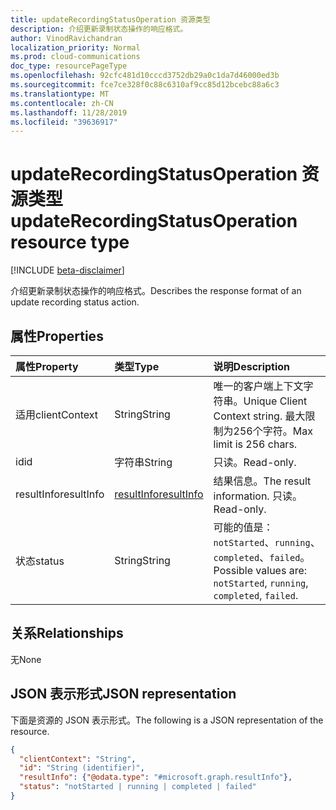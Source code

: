 ```yaml
---
title: updateRecordingStatusOperation 资源类型
description: 介绍更新录制状态操作的响应格式。
author: VinodRavichandran
localization_priority: Normal
ms.prod: cloud-communications
doc_type: resourcePageType
ms.openlocfilehash: 92cfc481d10cccd3752db29a0c1da7d46000ed3b
ms.sourcegitcommit: fce7ce328f0c88c6310af9cc85d12bcebc88a6c3
ms.translationtype: MT
ms.contentlocale: zh-CN
ms.lasthandoff: 11/28/2019
ms.locfileid: "39636917"
---
```

# <a name="updaterecordingstatusoperation-resource-type"></a><span data-ttu-id="dc7f4-103">updateRecordingStatusOperation 资源类型</span><span class="sxs-lookup"><span data-stu-id="dc7f4-103">updateRecordingStatusOperation resource type</span></span>

[!INCLUDE [beta-disclaimer](../../includes/beta-disclaimer.md)]

<span data-ttu-id="dc7f4-104">介绍更新录制状态操作的响应格式。</span><span class="sxs-lookup"><span data-stu-id="dc7f4-104">Describes the response format of an update recording status action.</span></span>

## <a name="properties"></a><span data-ttu-id="dc7f4-105">属性</span><span class="sxs-lookup"><span data-stu-id="dc7f4-105">Properties</span></span>

| <span data-ttu-id="dc7f4-106">属性</span><span class="sxs-lookup"><span data-stu-id="dc7f4-106">Property</span></span>            | <span data-ttu-id="dc7f4-107">类型</span><span class="sxs-lookup"><span data-stu-id="dc7f4-107">Type</span></span>                        | <span data-ttu-id="dc7f4-108">说明</span><span class="sxs-lookup"><span data-stu-id="dc7f4-108">Description</span></span>|
|:--------------------|:----------------------------|:-----------------------------------------------------------------------------------|
| <span data-ttu-id="dc7f4-109">适用</span><span class="sxs-lookup"><span data-stu-id="dc7f4-109">clientContext</span></span>       | <span data-ttu-id="dc7f4-110">String</span><span class="sxs-lookup"><span data-stu-id="dc7f4-110">String</span></span>                      | <span data-ttu-id="dc7f4-111">唯一的客户端上下文字符串。</span><span class="sxs-lookup"><span data-stu-id="dc7f4-111">Unique Client Context string.</span></span> <span data-ttu-id="dc7f4-112">最大限制为256个字符。</span><span class="sxs-lookup"><span data-stu-id="dc7f4-112">Max limit is 256 chars.</span></span>                              |
| <span data-ttu-id="dc7f4-113">id</span><span class="sxs-lookup"><span data-stu-id="dc7f4-113">id</span></span>                  | <span data-ttu-id="dc7f4-114">字符串</span><span class="sxs-lookup"><span data-stu-id="dc7f4-114">String</span></span>                      | <span data-ttu-id="dc7f4-115">只读。</span><span class="sxs-lookup"><span data-stu-id="dc7f4-115">Read-only.</span></span>                                                                         |
| <span data-ttu-id="dc7f4-116">resultInfo</span><span class="sxs-lookup"><span data-stu-id="dc7f4-116">resultInfo</span></span>          | [<span data-ttu-id="dc7f4-117">resultInfo</span><span class="sxs-lookup"><span data-stu-id="dc7f4-117">resultInfo</span></span>](resultinfo.md) | <span data-ttu-id="dc7f4-118">结果信息。</span><span class="sxs-lookup"><span data-stu-id="dc7f4-118">The result information.</span></span> <span data-ttu-id="dc7f4-119">只读。</span><span class="sxs-lookup"><span data-stu-id="dc7f4-119">Read-only.</span></span>                                                 |
| <span data-ttu-id="dc7f4-120">状态</span><span class="sxs-lookup"><span data-stu-id="dc7f4-120">status</span></span>              | <span data-ttu-id="dc7f4-121">String</span><span class="sxs-lookup"><span data-stu-id="dc7f4-121">String</span></span>                      | <span data-ttu-id="dc7f4-122">可能的值是：`notStarted`、`running`、`completed`、`failed`。</span><span class="sxs-lookup"><span data-stu-id="dc7f4-122">Possible values are: `notStarted`, `running`, `completed`, `failed`.</span></span>               |

## <a name="relationships"></a><span data-ttu-id="dc7f4-123">关系</span><span class="sxs-lookup"><span data-stu-id="dc7f4-123">Relationships</span></span>
<span data-ttu-id="dc7f4-124">无</span><span class="sxs-lookup"><span data-stu-id="dc7f4-124">None</span></span>

## <a name="json-representation"></a><span data-ttu-id="dc7f4-125">JSON 表示形式</span><span class="sxs-lookup"><span data-stu-id="dc7f4-125">JSON representation</span></span>

<span data-ttu-id="dc7f4-126">下面是资源的 JSON 表示形式。</span><span class="sxs-lookup"><span data-stu-id="dc7f4-126">The following is a JSON representation of the resource.</span></span>

<!-- {
  "blockType": "resource",
  "optionalProperties": [

  ],
  "@odata.type": "microsoft.graph.updateRecordingStatusOperation"
}-->
```json
{
  "clientContext": "String",
  "id": "String (identifier)",
  "resultInfo": {"@odata.type": "#microsoft.graph.resultInfo"},
  "status": "notStarted | running | completed | failed"
}
```

<!-- uuid: 8fcb5dbc-d5aa-4681-8e31-b001d5168d79
2015-10-25 14:57:30 UTC -->
<!--
{
  "type": "#page.annotation",
  "description": "updateRecordingStatusOperation resource",
  "keywords": "",
  "section": "documentation",
  "tocPath": "",
  "suppressions": []
}
-->
